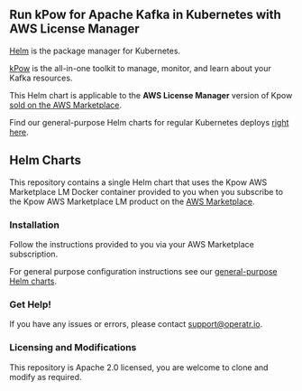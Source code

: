 ## Run kPow for Apache Kafka in Kubernetes with AWS License Manager

[Helm](https://helm.sh) is the package manager for Kubernetes.

[kPow](https://kpow.io) is the all-in-one toolkit to manage, monitor, and learn about your Kafka resources.

This Helm chart is applicable to the **AWS License Manager** version of Kpow [sold on the AWS Marketplace](https://aws.amazon.com/marketplace/pp/prodview-vgghgqdsplhvc).

Find our general-purpose Helm charts for regular Kubernetes deploys [right here](https://github.com/factorhouse/kpow-helm-charts).

## Helm Charts

This repository contains a single Helm chart that uses the Kpow AWS Marketplace LM Docker container provided to you when you subscribe to the Kpow AWS Marketplace LM product on the [AWS Marketplace](https://aws.amazon.com/marketplace/pp/prodview-vgghgqdsplhvc).

### Installation

Follow the instructions provided to you via your AWS Marketplace subscription.

For general purpose configuration instructions see our [general-purpose Helm charts](https://github.com/factorhouse/kpow-helm-charts).

### Get Help!

If you have any issues or errors, please contact support@operatr.io.

### Licensing and Modifications

This repository is Apache 2.0 licensed, you are welcome to clone and modify as required.
